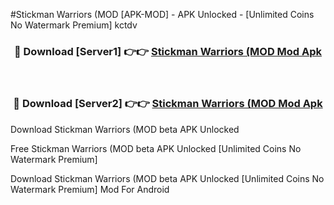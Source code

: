 #Stickman Warriors (MOD [APK-MOD] - APK Unlocked - [Unlimited Coins No Watermark Premium] kctdv



<div align="center">

<h3>🔴 Download [Server1] 👉👉 <a href="https://momento.my/?title=Stickman_Warriors_(MOD">Stickman Warriors (MOD Mod Apk</a></h3><br>

<h3>🔴 Download [Server2] 👉👉 <a href="https://momento.my/?title=Stickman_Warriors_(MOD">Stickman Warriors (MOD Mod Apk</a></h3>
</div>



Download Stickman Warriors (MOD beta APK Unlocked

Free Stickman Warriors (MOD beta APK Unlocked [Unlimited Coins No Watermark Premium]

Download Stickman Warriors (MOD beta APK Unlocked [Unlimited Coins No Watermark Premium] Mod For Android
